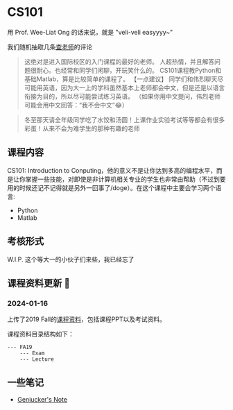 # CS101


用 Prof. Wee-Liat Ong 的话来说，就是 "veli-veli easyyyy~"

我们随机抽取几条[查老师](https://chalaoshi.de/t/6299/)的评论

> 这绝对是进入国际校区的入门课程的最好的老师。
> 人超热情，并且解答问题很耐心。也经常和同学们闲聊，开玩笑什么的。
> CS101课程教Python和基础Matlab，算是比较简单的课程了。
> 【一点建议】
> 同学们和伟烈聊天尽可能用英语，因为大一上的学科虽然基本上老师都会中文，但是还是以语言衔接为目的，所以尽可能尝试练习英语。
> （如果你用中文提问，伟烈老师可能会用中文回答：“我不会中文”😂）

> 冬至那天请全年级同学吃了水饺和汤圆！上课作业实验考试等等都会有很多彩蛋！从来不会为难学生的那种有趣的老师

## 课程内容
CS101: Introduction to Conputing，他的意义不是让你达到多高的编程水平，而是让你掌握一些技能，对即使是非计算机相关专业的学生也非常由帮助（不过到要用的时候还记不记得就是另外一回事了/doge）。在这个课程中主要会学习两个语言:

- Python
- Matlab

## 考核形式
W.I.P. 这个等大一的小伙子们来些，我已经忘了

## 课程资料更新 📢

### 2024-01-16
上传了2019 Fall的[课程资料](./SP20/)，包括课程PPT以及考试资料。

课程资料目录结构如下：
```
--- FA19
    --- Exam
    --- Lecture
```

## 一些笔记
- [Geniucker's Note](https://github.com/Geniucker/Obsidian-Geniucker/tree/main/Archive/CS%20101)